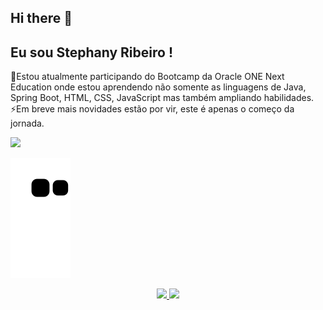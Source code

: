 ## Hi there 👋

<!--
**stephany-ribeiro-dev/stephany-ribeiro-dev** is a ✨ _special_ ✨ repository because its `README.md` (this file) appears on your GitHub profile.

Here are some ideas to get you started:

- 🔭 I’m currently working on ...
- 🌱 I’m currently learning ...
- 👯 I’m looking to collaborate on ...
- 🤔 I’m looking for help with ...
- 💬 Ask me about ...
- 📫 How to reach me: ...
- 😄 Pronouns: ...
- ⚡ Fun fact: ...
-->
## Eu sou Stephany Ribeiro !

🌱Estou atualmente participando do Bootcamp da Oracle ONE Next Education onde estou aprendendo não somente as linguagens de Java, Spring Boot, HTML, CSS, JavaScript  mas também ampliando habilidades. <br>
⚡Em breve mais novidades estão por vir, este é apenas o começo da jornada. 


<div> 
  <a href="https://www.linkedin.com/in/stephany-ribeiro-dev/" target="_blank"><img src="https://img.shields.io/badge/LinkedIn-0077B5?style=for-the-badge&logo=linkedin&logoColor=white" target="_blank"></a>
 </div>


 ![Snake animation](https://github.com//stephany-ribeiro-dev/stephany-ribeiro-dev/blob/output/github-contribution-grid-snake.svg) 
</div>

<div align="center">
  <a href="https://github.com//stephany-ribeiro-dev">
  <img height="110em" src="https://github-readme-stats.vercel.app/api?username=/stephany-ribeiro-dev&show_icons=true&theme=dracula&include_all_commits=true&count_private=true"/>

  <img height="110em" src="https://github-readme-stats.vercel.app/api/top-langs/?username=/stephany-ribeiro-dev&layout=compact&langs_count=7&theme=dracula"/>
</div>
   


